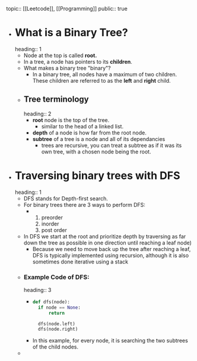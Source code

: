 topic:: [[Leetcode]], [[Programming]]
public:: true

- # What is a Binary Tree?
  heading:: 1
	- Node at the top is called **root.**
	- In a tree, a node has pointers to its **children**.
	- What makes a binary tree "binary"?
		- In a binary tree, all nodes have a maximum of two children. These children are referred to as the **left** and **right** child.
	- ## Tree terminology
	  heading:: 2
		- **root** node is the top of the tree.
			- similar to the head of a linked list.
		- **depth** of a node is how far from the root node.
		- **subtree** of a tree is a node and all of its dependancies
			- trees are recursive, you can treat a subtree as if it was its own tree, with a chosen node being the root.
- # Traversing binary trees with DFS
  heading:: 1
	- DFS stands for Depth-first search.
	- For binary trees there are 3 ways to perform DFS:
		- 1. preorder
		  2. inorder
		  3. post order
	- In DFS we start at the root and prioritize depth by traversing as far down the tree as possible in one direction until reaching a leaf node)
		- Because we need to move back up the tree after reaching a leaf, DFS is typically implemented using recursion, although it is also sometimes done iterative using a stack
	- ### Example Code of DFS:
	  heading:: 3
		- ```python
		  def dfs(node):
		    if node == None:
		        return
		  
		    dfs(node.left)
		    dfs(node.right)
		  ```
		- In this example, for every node, it is searching the two subtrees of the child nodes.
	-